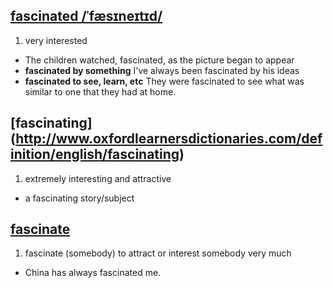 ## [fascinated /ˈfæsɪneɪtɪd/ ](http://www.oxfordlearnersdictionaries.com/definition/english/fascinated?q=fascinated)

1. very interested

  * The children watched, fascinated, as the picture began to appear
  * **fascinated by something** I've always been fascinated by his ideas
  * **fascinated to see, learn, etc** They were fascinated to see what was similar to one that they had at home.
  
## [fascinating] (http://www.oxfordlearnersdictionaries.com/definition/english/fascinating)
  
1. extremely interesting and attractive
  * a fascinating story/subject
  
## [fascinate](http://www.oxfordlearnersdictionaries.com/definition/english/fascinate#fascinate__4)

1. fascinate (somebody) to attract or interest somebody very much
  * China has always fascinated me.
  
  

   
   
